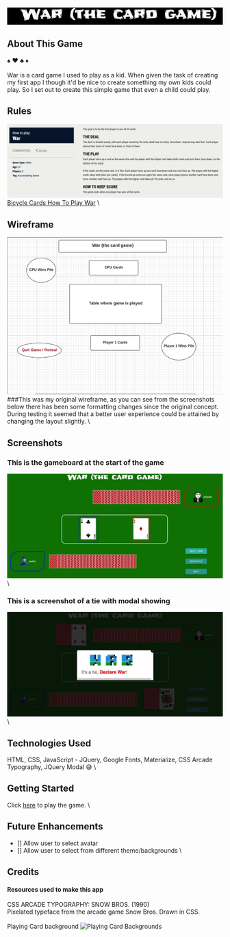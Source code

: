 ![Site Logo](./img/logo.jpeg)

## About This Game
:spades: :hearts: :clubs: :diamonds: \
 \
War is a card game I used to play as a kid.  When given the task of creating my first app I though it'd be nice to create something my own kids could play.  So I set out to create this simple game that even a child could play.

## Rules
![Rules](./img/rules.jpeg)
[Bicycle Cards How To Play War](https://bicyclecards.com/how-to-play/war/)
 \

## Wireframe
![Wireframe](./img/wireframe.jpeg)
###This was my original wireframe, as you can see from the screenshots below there has been some formatting changes since the original concept.  During testing it seemed that a better user experience could be attained by changing the layout slightly.
 \

## Screenshots
### This is the gameboard at the start of the game
![Start of Game](./img/start_screenshot.jpeg)
 \

### This is a screenshot of a tie with modal showing
![War Screenshot](./img/war_screenshot.jpeg)
 \

## Technologies Used
HTML, CSS, JavaScript - JQuery, Google Fonts, Materialize, CSS Arcade Typography, JQuery Modal :sweat_smile:
 \

## Getting Started
Click [here](https://war-the-card-game.netlify.app/) to play the game.
 \

## Future Enhancements
- [] Allow user to select avatar
- [] Allow user to select from different theme/backgrounds
 \
 
## Credits
#### Resources used to make this app
CSS ARCADE TYPOGRAPHY: SNOW BROS. (1990)\
Pixelated typeface from the arcade game Snow Bros. Drawn in CSS.
 \
 \
Playing Card background ![Playing Card Backgrounds](http://www.brainjar.com/css/cards/)